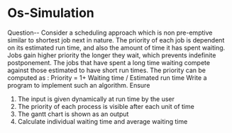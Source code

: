 # Os-Simulation
Question--
Consider a scheduling approach which is non pre-emptive similar to shortest job next in 
nature. The priority of each job is dependent on its estimated run time, and also the amount of 
time it has spent waiting. Jobs gain higher priority the longer they wait, which prevents 
indefinite postponement. The jobs that have spent a long time waiting compete against those 
estimated to have short run times. The priority can be computed as :
Priority = 1+ Waiting time / Estimated run time
Write a program to implement such an algorithm. Ensure
1. The input is given dynamically at run time by the user
2. The priority of each process is visible after each unit of time
3. The gantt chart is shown as an output
4. Calculate individual waiting time and average waiting time
